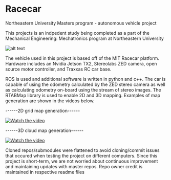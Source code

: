 # Racecar
Northeastern University Masters program - autonomous vehicle project

This projects is an indpedent study being completed as a part of the Mechanical Engineering: Mechatronics program at Northeastern University

![alt text](http://url/to/img.png)

The vehicle used in this project is based off of the MIT Racecar platform.  Hardware includes an Nvidia Jetson TX2, Stereolabs ZED camera, open source motor controller, and Traxxas RC car base.

ROS is used and additional software is written in python and c++.  The car is capable of using the odometry calculated by the ZED stereo camera as well as calculating odometry on-board using the stream of stereo images. The RTABMap library is used to enable 2D and 3D mapping.  Examples of map generation are shown in the videos below.

  
------2D grid map generation------

[![Watch the video](https://img.youtube.com/vi/uT_HKJX0hqE/0.jpg)](https://youtu.be/uT_HKJX0hqE)
 

------3D cloud map generation------

[![Watch the video](https://img.youtube.com/vi/kwg5O1kBDN8/0.jpg)](https://youtu.be/kwg5O1kBDN8)

  
Cloned repos/submodules were flattened to avoid cloning/commit issues that occured when testing the project on different computers.  Since this project is short-term, we are not worried about continuous improvement and maintaining updates with master repos.  Repo owner credit is maintained in respective readme files
